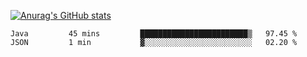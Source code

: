 [![Anurag's GitHub stats](https://github-readme-stats.vercel.app/api?username=sebasphere&count_private=true&theme=tokyonight)](https://github.com/anuraghazra/github-readme-stats)

<!--START_SECTION:waka-->
```text
Java         45 mins         ████████████████████████▒   97.45 % 
JSON         1 min           ▓░░░░░░░░░░░░░░░░░░░░░░░░   02.20 % 
```
<!--END_SECTION:waka-->
